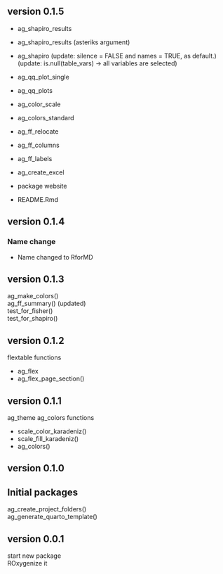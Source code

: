 
## version 0.1.5 
- ag_shapiro_results
- ag_shapiro_results (asteriks argument)
- ag_shapiro 
(update: silence = FALSE and names = TRUE, as default.)
(update: is.null(table_vars) -> all variables are selected)
- ag_qq_plot_single
- ag_qq_plots
- ag_color_scale
- ag_colors_standard
- ag_ff_relocate
- ag_ff_columns
- ag_ff_labels
- ag_create_excel

- package website

- README.Rmd






## version 0.1.4

### Name change

- Name changed to RforMD



## version 0.1.3

ag_make_colors()    
ag_ff_summary()   (updated)  
test_for_fisher()  
test_for_shapiro()  


## version 0.1.2


flextable functions
* ag_flex
* ag_flex_page_section()  

## version 0.1.1


ag_theme
ag_colors functions
* scale_color_karadeniz()    
* scale_fill_karadeniz()  
* ag_colors()  



## version 0.1.0

## Initial packages

ag_create_project_folders()    
ag_generate_quarto_template()  



## version 0.0.1

start new package  
ROxygenize it
